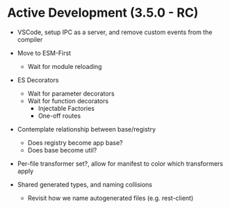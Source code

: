Active Development (3.5.0 - RC)
=====================================

* VSCode, setup IPC as a server, and remove custom events from the compiler
* Move to ESM-First
  - Wait for module reloading
* ES Decorators
  - Wait for parameter decorators
  - Wait for function decorators
      - Injectable Factories
      - One-off routes
* Contemplate relationship between base/registry
  - Does registry become app base?
  - Does base become util?

* Per-file transformer set?, allow for manifest to color which transformers apply
* Shared generated types, and naming collisions
  - Revisit how we name autogenerated files (e.g. rest-client)

